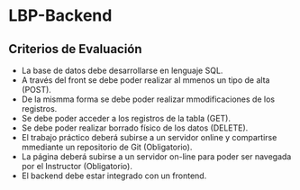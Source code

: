 # LBP-Backend

## Criterios de Evaluación

- La base de datos debe desarrollarse en lenguaje SQL.
- A través del front se debe poder realizar al mmenos un tipo de alta (POST).
- De la mismma forma se debe poder realizar mmodificaciones de los registros.
- Se debe poder acceder a los registros de la tabla (GET).
- Se debe poder realizar borrado físico de los datos (DELETE).
- El trabajo práctico deberá subirse a un servidor online y compartirse mmediante un repositorio de Git (Obligatorio).
- La página deberá subirse a un servidor on-line para poder ser navegada por el Instructor (Obligatorio).
- El backend debe estar integrado con un frontend.
